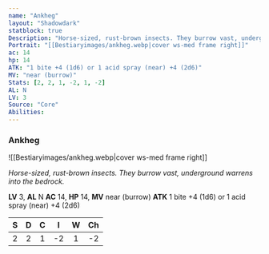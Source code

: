 ```yaml
---
name: "Ankheg"
layout: "Shadowdark"
statblock: true
Description: "Horse-sized, rust-brown insects. They burrow vast, underground warrens into the bedrock."
Portrait: "[[Bestiaryimages/ankheg.webp|cover ws-med frame right]]"
ac: 14
hp: 14
ATK: "1 bite +4 (1d6) or 1 acid spray (near) +4 (2d6)"
MV: "near (burrow)"
Stats: [2, 2, 1, -2, 1, -2]
AL: N
LV: 3
Source: "Core"
Abilities:
---
```


### Ankheg

![[Bestiaryimages/ankheg.webp|cover ws-med frame right]]

_Horse-sized, rust-brown insects. They burrow vast, underground warrens into the bedrock._

**LV** 3, **AL** N
**AC** 14, **HP** 14, **MV** near (burrow)
**ATK** 1 bite +4 (1d6) or 1 acid spray (near) +4 (2d6)

|  S  |  D  |  C  |  I  |  W  |  Ch  |
|:---:|:---:|:---:|:---:|:---:|:----:|
| 2 | 2 | 1 | -2 | 1 | -2 |

